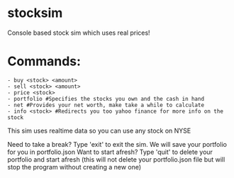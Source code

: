 # stocksim

Console based stock sim which uses real prices!

# Commands:
    - buy <stock> <amount>
    - sell <stock> <amount>
    - price <stock>
    - portfolio #Specifies the stocks you own and the cash in hand
    - net #Provides your net worth, make take a while to calculate
    - info <stock> #Redirects you too yahoo finance for more info on the stock

This sim uses realtime data so you can use any stock on NYSE
      
Need to take a break? Type 'exit' to exit the sim. We will save your portfolio for you in portfolio.json
Want to start afresh? Type 'quit' to delete your portfolio and start afresh (this will not delete your portfolio.json file but will stop the program without creating a new one)
